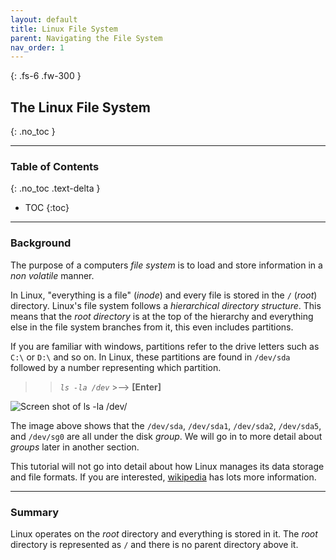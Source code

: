 ```yaml
---
layout: default
title: Linux File System
parent: Navigating the File System
nav_order: 1
---
```


{: .fs-6 .fw-300 }

## The Linux File System
{: .no_toc }

---

### Table of Contents
{: .no_toc .text-delta }
* TOC
{:toc}

---

### Background

The purpose of a computers _file system_ is to load and store information in a _non volatile_ manner.

In Linux, "everything is a file" (_inode_) and every file is stored in the `/` (_root_) directory. Linux's file system follows a _hierarchical directory structure_. This means that the _root directory_ is at the top of the hierarchy and everything else in the file system branches from it, this even includes partitions.

If you are familiar with windows, partitions refer to the drive letters such as `C:\` or `D:\` and so on. In Linux, these partitions are found in `/dev/sda` followed by a number representing which partition.

>> *`ls -la /dev`*  >-->  **[Enter]**

![Screen shot of ls -la /dev/](https://github.com/dl90/linux-basics/blob/gh-pages/docs/images/navigation/file_system/sda.png?raw=true "/dev")

The image above shows that the `/dev/sda`, `/dev/sda1`, `/dev/sda2`, `/dev/sda5`, and `/dev/sg0` are all under the disk _group_. We will go in to more detail about _groups_ later in another section.

This tutorial will not go into detail about how Linux manages its data storage and file formats. If you are interested, [wikipedia](https://en.wikipedia.org/wiki/File_system#Linux) has lots more information.

---

### Summary

Linux operates on the _root_ directory and everything is stored in it. The _root_ directory is represented as `/` and there is no parent directory above it.
